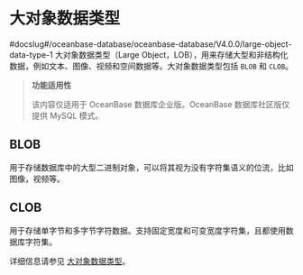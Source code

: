 大对象数据类型 
============================
#docslug#/oceanbase-database/oceanbase-database/V4.0.0/large-object-data-type-1
大对象数据类型（Large Object，LOB），用来存储大型和非结构化数据，例如文本、图像、视频和空间数据等。大对象数据类型包括 `BLOB` 和 `CLOB`。


>**功能适用性**
>
>该内容仅适用于 OceanBase 数据库企业版。OceanBase 数据库社区版仅提供 MySQL 模式。

BLOB 
-------------------------

用于存储数据库中的大型二进制对象，可以将其视为没有字符集语义的位流，比如图像，视频等。



CLOB 
-------------------------

用于存储单字节和多字节字符数据。支持固定宽度和可变宽度字符集，且都使用数据库字符集。

详细信息请参见 [大对象数据类型](../../6.sql-syntax/3.common-tenant-oracle-mode/3.basic-elements-1/1.built-in-data-types/6.large-object-data-type/1.data-types-of-large-objects.md)。


